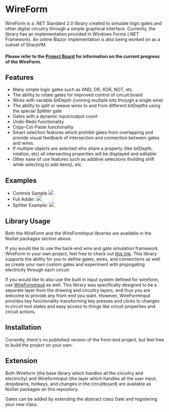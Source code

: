 # WireForm

WireForm is a .NET Standard 2.0 library created to simulate logic gates and other digital circuitry through a simple graphical interface. Currently, the library has an implementation provided in Windows Forms (.NET Framework). An online Blazor implementation is also being worked on as a subset of SharpVM.

#### Please refer to the [Project Board](https://github.com/RyanAlameddine/WireForm/projects/1) for information on the current progress of the WireForm.

## Features
- Many simple logic gates such as AND, OR, XOR, NOT, etc.
- The ability to rotate gates for improved control of circuit board
- Wires with variable bitDepth (running multiple bits through a single wire)
- The ability to split or weave wires to and from different bitDepths using the special Splitter gate
- Gates with a dynamic input/output count
- Undo-Redo functionality
- Copy-Cut-Paste functionality
- Smart selection features which prohibit gates from overlapping and provide visual feedback of intersection and connection between gates and wires.
- If multiple objects are selected who share a property (like bitDepth, rotation, etc) all intersecting properties will be displayed and editable
- Other ease of use features such as additive selections (holding shift while selecting to add items), etc.

## Examples

 - Controls Sample
   <img src="https://i.imgur.com/9nEu6wQ.gif">
 - Full Adder:
   <img src="https://i.imgur.com/fdPFBw5.gif">
 - Splitter Example:
   <img src="https://i.imgur.com/XKX1Yov.gif">

## Library Usage

Both the WireForm and the WireFormInput libraries are available in the NuGet packages section above.

If you would like to use the back-end wire and gate simulation framework WireForm in your own project, feel free to check out [this link](https://github.com/RyanAlameddine/WireForm/packages/578229). This library supports the ability for you to define gates, wires, and connections as well as create your own custom gates and experiment with propogating electricity through each circuit. 

If you would like to also use the built in input system defined for wireform, use [WireFormInput](https://github.com/RyanAlameddine/WireForm/packages/578231) as well. This library was specifically designed to be a separate layer from the drawing and circuitry layers, and thus you are welcome to provide any front-end you want. However, WireFormInput provides key functionality transforming key presses and clicks to changes in circuit tool states and easy access to things like circuit properties and circuit actions.

## Installation

Currently, there's no published version of the front-end project, but feel free to build the project on your own.

## Extension

Both Wireform (the base library which handles all the circuitry and electricity) and WireformInput (the layer which handles all the user input, dropdowns, hotkeys, and changes in the circuitboard) are available as NuGet packages on this repository.

Gates can be added by extending the abstract class Gate and registering your new class.
